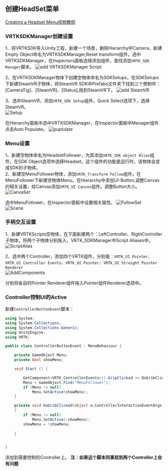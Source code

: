 ## 创建HeadSet菜单
[Creating a Headset Menu视频教程](https://www.youtube.com/watch?v=W9mub3CvTvQ)  

### VRTKSDKManager创建设置
1、将VRTKSDK导入Unity工程，新建一个场景，删除Hierarchy中Camera，新建Empty Object命名为VRTKSDKManager,Reset transform组件。选中VRTKSDKManager，在Inspectors面板选择添加组件，查找添加`VRTK_SDK Manager`脚本。
![add VRTKSDKManager Script](https://github.com/Humor1217/TechDocments/blob/master/XR/VR/VRTK/%E5%88%9B%E5%BB%BA%E5%A4%B4%E6%98%BE%E8%8F%9C%E5%8D%95/imgs/001.png)  

2、在VRTKSDKManager物体下创建空物体命名为SDKSetups，在SDKSetups下新建SteamVR子物体，将SteamVR SDK中Prefabs文件夹下找到三个预制件：[CameraTig]、[SteamVR]、[Status],拖到SteamVR下。
![add SteamVR](https://github.com/Humor1217/TechDocments/blob/master/XR/VR/VRTK/%E5%88%9B%E5%BB%BA%E5%A4%B4%E6%98%BE%E8%8F%9C%E5%8D%95/imgs/002.png) 

3、选中SteamVR，添加`VRTK_SDK Setup`组件，Quick Select选项下，选择SteamVR。  
![Setup](https://github.com/Humor1217/TechDocments/blob/master/XR/VR/VRTK/%E5%88%9B%E5%BB%BA%E5%A4%B4%E6%98%BE%E8%8F%9C%E5%8D%95/imgs/003.png)

在Hierarchy面板中选中VRTKSDKManager，在Inspector面板中Manager组件点击Auto Populate。
![puplulate](https://github.com/Humor1217/TechDocments/blob/master/XR/VR/VRTK/%E5%88%9B%E5%BB%BA%E5%A4%B4%E6%98%BE%E8%8F%9C%E5%8D%95/imgs/004.png)


### Menu设置  
1、新建空物体命名为HeadsetFollower，为其添加`VRTK_SDK object Alias`组件，在SDK Object选项中选择Headset。这个组件的功能是运行时，该物体会变成SDK的子物体。  
2、新建空MenuFollower物体，添加`VRTK_Transform Follow`组件。在MenuFollower下新建空物体Menu。在Hierarchy中添加UI-Button,调整Canvas的相关设置，给Canvas添加`VRTK_UI Canvas`组件。调整Button大小。  
![CanvaSet](https://github.com/Humor1217/TechDocments/blob/master/XR/VR/VRTK/%E5%88%9B%E5%BB%BA%E5%A4%B4%E6%98%BE%E8%8F%9C%E5%8D%95/imgs/005.png)

选中MenuFollower，在Inspector面板中设置相关属性。
![FollowSet](https://github.com/Humor1217/TechDocments/blob/master/XR/VR/VRTK/%E5%88%9B%E5%BB%BA%E5%A4%B4%E6%98%BE%E8%8F%9C%E5%8D%95/imgs/006.png)  
![Scene](https://github.com/Humor1217/TechDocments/blob/master/XR/VR/VRTK/%E5%88%9B%E5%BB%BA%E5%A4%B4%E6%98%BE%E8%8F%9C%E5%8D%95/imgs/007.png) 

### 手柄交互设置
1、新建VRTKScripts空物体，在下面新建两个：LeftController、RightController 子物体。将两个子物体分别拖入，VRTK_SDKManager中Script Aliases中。  
![ScriptAlias](https://github.com/Humor1217/TechDocments/blob/master/XR/VR/VRTK/%E5%88%9B%E5%BB%BA%E5%A4%B4%E6%98%BE%E8%8F%9C%E5%8D%95/imgs/008.png) 

2、选中两个Controller，添加四个VRTK组件，分别是：`VRTK_UI Pointer`、`VRTK_UI Controller Events`、`VRTK_UI Pointer`、`VRTK_UI Straight Pointer Renderer`  
![AddComponents](https://github.com/Humor1217/TechDocments/blob/master/XR/VR/VRTK/%E5%88%9B%E5%BB%BA%E5%A4%B4%E6%98%BE%E8%8F%9C%E5%8D%95/imgs/009.png)  

分别将各自的Pointer Renderer组件拖入Pointer组件Renderer选项中。

### Controller控制UI的Active
新建`ControllerButtonEvent`脚本：  

``` C#
using System;
using System.Collections;
using System.Collections.Generic;
using UnityEngine;
using VRTK;

public class ControllerButtonEvent : MonoBehaviour {

    private GameObject Menu;
    private bool showMenu;

	void Start () {

        GetComponent<VRTK_ControllerEvents>().GripClicked += DoGribClicked;
        Menu = GameObject.Find("MenuFollower");
        if (Menu != null)
            Menu.SetActive(showMenu);
	}

    private void DoGribClicked(object o,ControllerInteractionEventArgs e)
    {
        if (Menu != null)
            Menu.SetActive(!showMenu);
        showMenu = !showMenu;
         
    }
    

}

```

添加到需要控制的Controller上。
**注：如果这个脚本同事挂到两个Controller上会有问题**

